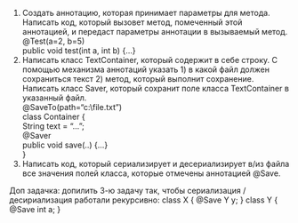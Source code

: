 1. Создать аннотацию, которая принимает параметры для метода. Написать код, который
   вызовет метод, помеченный этой аннотацией, и передаст параметры аннотации в
   вызываемый метод.<br>
   @Test(a=2, b=5)<br>
   public void test(int a, int b) {…}<br>
2. Написать класс TextContainer, который содержит в себе строку. С помощью механизма
   аннотаций указать 1) в какой файл должен сохраниться текст 2) метод, который выполнит
   сохранение. Написать класс Saver, который сохранит поле класса TextContainer в указанный
   файл.<br>
   @SaveTo(path=“c:\\file.txt”)<br>
   class Container {<br>
   String text = “…”;<br>
   @Saver<br>
   public void save(..) {…}<br>
   }<br>
3. Написать код, который сериализирует и десериализирует в/из файла все значения полей
   класса, которые отмечены аннотацией @Save.


Доп задачка: допилить 3-ю задачу так, чтобы сериализация / десириализация работали рекурсивно:
class X { @Save Y y; }
class Y { @Save int a; }